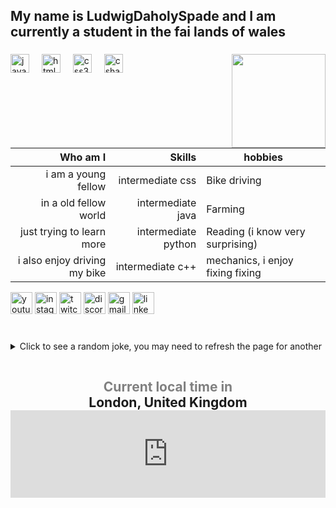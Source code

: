 <h2 align="left"> My name is LudwigDaholySpade and I am currently a student in the fai lands of wales</h2>

###

<img align="right" height="150" src="https://media.tenor.com/Na0yQ7X69F8AAAAM/amiya-breakdance.gif"  />

###

<div align="left">
  <img src="https://cdn.jsdelivr.net/gh/devicons/devicon/icons/javascript/javascript-original.svg" height="30" alt="javascript logo"  />
  <img width="12" />
  <img src="https://cdn.jsdelivr.net/gh/devicons/devicon/icons/html5/html5-original.svg" height="30" alt="html5 logo"  />
  <img width="12" />
  <img src="https://cdn.jsdelivr.net/gh/devicons/devicon/icons/css3/css3-original.svg" height="30" alt="css3 logo"  />
  <img width="12" />
  <img src="https://cdn.jsdelivr.net/gh/devicons/devicon/icons/csharp/csharp-original.svg" height="30" alt="csharp logo"  />
</div>

###

|        Who am I               |     Skills         |                hobbies               |
| -----------------------------:| ------------------:|--------------------------------------|
|   i am a young fellow         | intermediate css   |     Bike driving                     |
|   in a old fellow world       | intermediate java  |     Farming                          |
|  just trying to learn more    | intermediate python|     Reading (i know very surprising) |
|  i also enjoy driving my bike | intermediate c++   |     mechanics, i enjoy fixing fixing |


<div align="left">
  <img src="https://img.shields.io/static/v1?message=Youtube&logo=youtube&label=&color=FF0000&logoColor=white&labelColor=&style=for-the-badge" height="35" alt="youtube logo"  />
  <img src="https://img.shields.io/static/v1?message=Instagram&logo=instagram&label=&color=E4405F&logoColor=white&labelColor=&style=for-the-badge" height="35" alt="instagram logo"  />
  <img src="https://img.shields.io/static/v1?message=Twitch&logo=twitch&label=&color=9146FF&logoColor=white&labelColor=&style=for-the-badge" height="35" alt="twitch logo"  />
  <img src="https://img.shields.io/static/v1?message=Discord&logo=discord&label=&color=7289DA&logoColor=white&labelColor=&style=for-the-badge" height="35" alt="discord logo"  />
  <img src="https://img.shields.io/static/v1?message=Gmail&logo=gmail&label=&color=D14836&logoColor=white&labelColor=&style=for-the-badge" height="35" alt="gmail logo"  />
  <img src="https://img.shields.io/static/v1?message=LinkedIn&logo=linkedin&label=&color=0077B5&logoColor=white&labelColor=&style=for-the-badge" height="35" alt="linkedin logo"  />
</div>

###

<br clear="both">

<details>
  <summary>Click to see a random joke, you may need to refresh the page for another</summary>
  <div align="center">

  ![Jokes Card](https://readme-jokes.vercel.app/api?theme=halloween)

  </div>
</details>


<div style="text-align:center;padding:1em 0;"> <h2><a style="text-decoration:none;" href="https://www.zeitverschiebung.net/en/city/2643743"><span style="color:gray;">Current local time in</span><br />London, United Kingdom</a><iframe src="https://www.zeitverschiebung.net/clock-widget-iframe-v2?language=en&size=large&timezone=Europe%2FLondon" width="100%" height="140" frameborder="0" seamless></iframe> </div>

###
